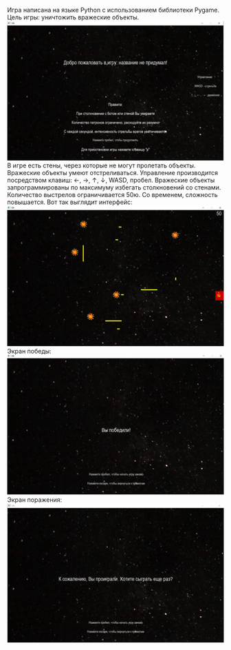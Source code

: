 Игра написана на языке Python с использованием библиотеки Pygame.
Цель игры: уничтожить вражеские объекты.
![alt text](screen1.png "Основной экран")
В игре есть стены, через которые не могут пролетать объекты. Вражеские объекты умеют отстреливаться. Управление производится посредством клавиш: ←, →, ↑, ↓, WASD, пробел.
Вражеские объекты запрограммированы по максимуму избегать столкновений со стенами. Количество выстрелов ограничивается 50ю. Со временем, сложность повышается. 
Вот так выглядит интерфейс:
![alt text](screen2.png "Игра")
Экран победы:
![alt text](screen3.png "Победа")
Экран поражения: 
![alt text](screen4.png "Победа")
